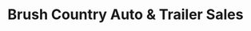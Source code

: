 ---
title: "Brush Country Auto & Trailer Sales"
url: /falfurrias/brush-country-auto-and-trailer-sales/
shop: car
---